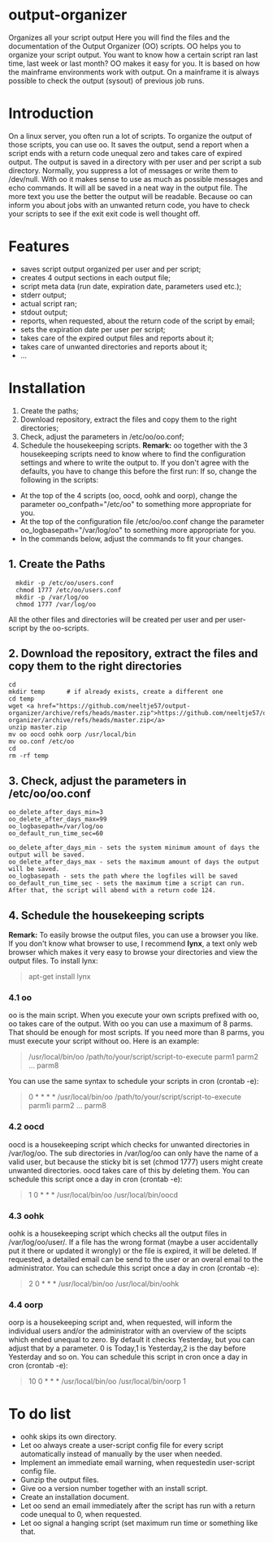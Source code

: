 # output-organizer
Organizes all your script output
Here you will find the files and the documentation of the Output Organizer (OO) scripts. OO helps you to organize your script output. You want to know how a certain script ran last time, last week or last month? OO makes it easy for you. It is based on how the mainframe environments work with output. On a mainframe it is always possible to check the output (sysout) of previous job runs.
# Introduction
On a linux server, you often run a lot of scripts. To organize the output of those scripts, you can use oo. It saves the output, send a report when a script ends with a return code unequal zero and takes care of expired output. The output is saved in a directory with per user and per script a sub directory. Normally, you suppress a lot of messages or write them to /dev/null. With oo it makes sense to use as much as possible messages and echo commands. It will all be saved in a neat way in the output file. The more text you use the better the output will be readable. Because oo can inform you about jobs with an unwanted return code, you have to check your scripts to see if the exit exit code is well thought off.
# Features
* saves script output organized per user and per script;
* creates 4 output sections in each output file;
* script meta data (run date, expiration date, parameters used etc.);
* stderr output;
* actual script ran;
* stdout output;
* reports, when requested, about the return code of the script by email;
* sets the expiration date per user per script;
* takes care of the expired output files and reports about it;
* takes care of unwanted directories and reports about it;
* ...
# Installation
1. Create the paths;
2. Download repository, extract the files and copy them to the right directories;
3. Check, adjust the parameters in /etc/oo/oo.conf;
4. Schedule the housekeeping scripts.
**Remark:** oo together with the 3 housekeeping scripts need to know where to find the configuration settings and where to write the output to. If you don't agree with the defaults, you have to change this before the first run: If so, change the following in the scripts:
* At the top of the 4 scripts (oo, oocd, oohk and oorp), change the parameter oo_confpath="/etc/oo" to something more appropriate for you.
* At the top of the configuration file /etc/oo/oo.conf change the parameter oo_logbasepath="/var/log/oo" to something more appropriate for you.
* In the commands below, adjust the commands to fit your changes.
## 1. Create the Paths
~~~~
  mkdir -p /etc/oo/users.conf
  chmod 1777 /etc/oo/users.conf
  mkdir -p /var/log/oo
  chmod 1777 /var/log/oo
~~~~
All the other files and directories will be created per user and per user-script by the oo-scripts.
## 2. Download the repository, extract the files and copy them to the right directories
~~~~
cd
mkdir temp      # if already exists, create a different one
cd temp
wget <a href="https://github.com/neeltje57/output-organizer/archive/refs/heads/master.zip">https://github.com/neeltje57/output-organizer/archive/refs/heads/master.zip</a>
unzip master.zip
mv oo oocd oohk oorp /usr/local/bin
mv oo.conf /etc/oo
cd
rm -rf temp
~~~~
## 3. Check, adjust the parameters in /etc/oo/oo.conf
~~~~
oo_delete_after_days_min=3
oo_delete_after_days_max=99
oo_logbasepath=/var/log/oo
oo_default_run_time_sec=60
~~~~
~~~~
oo_delete_after_days_min - sets the system minimum amount of days the output will be saved.
oo_delete_after_days_max - sets the maximum amount of days the output will be saved.
oo_logbasepath - sets the path where the logfiles will be saved
oo_default_run_time_sec - sets the maximum time a script can run. After that, the script will abend with a return code 124.
~~~~
## 4. Schedule the housekeeping scripts
**Remark:** To easily browse the output files, you can use a browser you like. If you don't know what browser to use, I recommend **lynx**, a text only web browser which makes it very easy to browse your directories and view the output files. To install lynx:
> apt-get install lynx
### 4.1 oo
oo is the main script. When you execute your own scripts prefixed with oo, oo takes care of the output. With oo you can use a maximum of 8 parms. That should be enough for most scripts. If you need more than 8 parms, you must execute your script without oo. Here is an example:
> /usr/local/bin/oo /path/to/your/script/script-to-execute parm1 parm2 ... parm8

You can use the same syntax to schedule your scripts in cron (crontab -e):

> 0 * * * * /usr/local/bin/oo /path/to/your/script/script-to-execute parm1i parm2 ... parm8
### 4.2 oocd
oocd is a housekeeping script which checks for unwanted directories in /var/log/oo. The sub directories in /var/log/oo can only have the name of a valid user, but because the sticky bit is set (chmod 1777) users might create unwanted directories. oocd takes care of this by deleting them. You can schedule this script once a day in cron (crontab -e):
> 1 0 * * * /usr/local/bin/oo /usr/local/bin/oocd
### 4.3 oohk
oohk is a housekeeping script which checks all the output files in /var/log/oo/user/. If a file has the wrong format (maybe a user accidentally put it there or updated it wrongly) or the file is expired, it will be deleted. If requested, a detailed email can be send to the user or an overal email to the administrator. You can schedule this script once a day in cron (crontab -e):
> 2 0 * * * /usr/local/bin/oo /usr/local/bin/oohk
### 4.4 oorp
oorp is a housekeeping script and, when requested, will inform the individual users and/or the administrator with an overview of the scipts which ended unequal to zero. By default it checks Yesterday, but you can adjust that by a parameter. 0 is Today,1 is Yesterday,2 is the day before Yesterday and so on. You can schedule this script in cron once a day in cron (crontab -e):
> 10 0 * * * /usr/local/bin/oo /usr/local/bin/oorp 1
# To do list
* oohk skips its own directory.
* Let oo always create a user-script config file for every script automatically instead of manually by the user when needed.
* Implement an immediate email warning, when requestedin user-script config file.</div>
* Gunzip the output files.
* Give oo a version number together with an install script.
* Create an installation document.
* Let oo send an email immediately after the script has run with a return code unequal to 0, when requested.
* Let oo signal a hanging script (set maximum run time or something like that.

